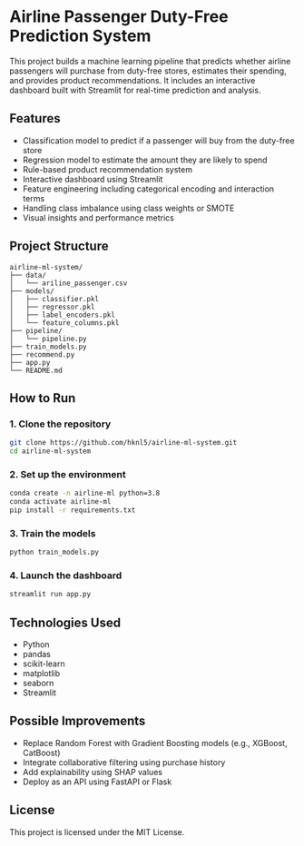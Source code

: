 # Airline Passenger Duty-Free Prediction System

This project builds a machine learning pipeline that predicts whether airline passengers will purchase from duty-free stores, estimates their spending, and provides product recommendations. It includes an interactive dashboard built with Streamlit for real-time prediction and analysis.

## Features

- Classification model to predict if a passenger will buy from the duty-free store
- Regression model to estimate the amount they are likely to spend
- Rule-based product recommendation system
- Interactive dashboard using Streamlit
- Feature engineering including categorical encoding and interaction terms
- Handling class imbalance using class weights or SMOTE
- Visual insights and performance metrics

## Project Structure

```
airline-ml-system/
├── data/
│   └── ariline_passenger.csv
├── models/
│   ├── classifier.pkl
│   ├── regressor.pkl
│   ├── label_encoders.pkl
│   └── feature_columns.pkl
├── pipeline/
│   └── pipeline.py
├── train_models.py
├── recommend.py
├── app.py
└── README.md
```

## How to Run

### 1. Clone the repository

```bash
git clone https://github.com/hknl5/airline-ml-system.git
cd airline-ml-system
```

### 2. Set up the environment

```bash
conda create -n airline-ml python=3.8
conda activate airline-ml
pip install -r requirements.txt
```

### 3. Train the models

```bash
python train_models.py
```

### 4. Launch the dashboard

```bash
streamlit run app.py
```

## Technologies Used

- Python
- pandas
- scikit-learn
- matplotlib
- seaborn
- Streamlit

## Possible Improvements

- Replace Random Forest with Gradient Boosting models (e.g., XGBoost, CatBoost)
- Integrate collaborative filtering using purchase history
- Add explainability using SHAP values
- Deploy as an API using FastAPI or Flask

## License

This project is licensed under the MIT License.
